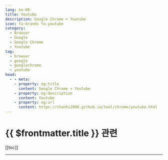 ```yaml
---
lang: ko-KR
title: Youtube
description: Google Chrome > Youtube
icon: fa-brands fa-youtube
category:
  - Browser
  - Google
  - Google Chrome
  - Youtube
tag: 
  - browser
  - google
  - googlechrome
  - youtube
head:
  - - meta:
    - property: og:title
      content: Google Chrome > Youtube
    - property: og:description
      content: Youtube
    - property: og:url
      content: https://chanhi2000.github.io/tool/chrome/youtube.html
---
```


# {{ $frontmatter.title }} 관련

[[toc]]

---

<MyYouTubeItems jsonName="yu-ChromeDevs" /><!-- Google Chrome Developers -->
<MyYouTubeItems jsonName="yu-theadameubanks" /><!-- Adam Eubanks -->

<TagLinks />